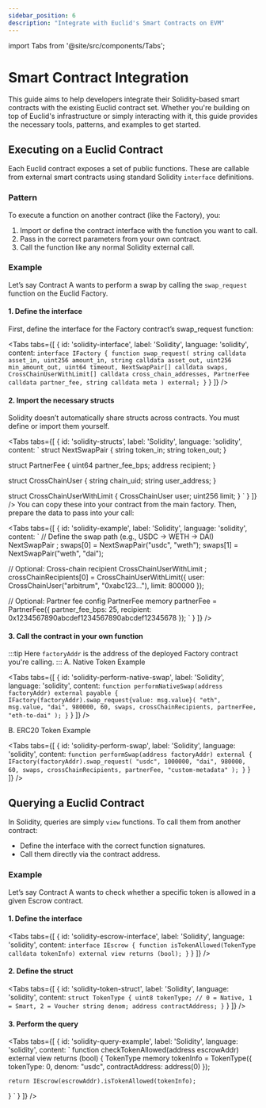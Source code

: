 ```yaml
---
sidebar_position: 6
description: "Integrate with Euclid's Smart Contracts on EVM"
---
```

import Tabs from '@site/src/components/Tabs';

# Smart Contract Integration

This guide aims to help developers integrate their Solidity-based smart contracts with the existing Euclid contract set. Whether you're building on top of Euclid's infrastructure or simply interacting with it, this guide provides the necessary tools, patterns, and examples to get started.

## Executing on a Euclid Contract

Each Euclid contract exposes a set of public functions. These are callable from external smart contracts using standard Solidity `interface` definitions.

### Pattern

To execute a function on another contract (like the Factory), you:

1. Import or define the contract interface with the function you want to call.
2. Pass in the correct parameters from your own contract.
3. Call the function like any normal Solidity external call.

### Example

Let’s say Contract A wants to perform a swap by calling the `swap_request` function on the Euclid Factory.

#### 1. Define the interface

First, define the interface for the Factory contract’s swap_request function:

<Tabs
  tabs={[
    {
      id: 'solidity-interface',
      label: 'Solidity',
      language: 'solidity',
      content: `
interface IFactory {
    function swap_request(
        string calldata asset_in,
        uint256 amount_in,
        string calldata asset_out,
        uint256 min_amount_out,
        uint64 timeout,
        NextSwapPair[] calldata swaps,
        CrossChainUserWithLimit[] calldata cross_chain_addresses,
        PartnerFee calldata partner_fee,
        string calldata meta
    ) external;
}
`
    }
  ]}
/>

#### 2. Import the necessary structs

Solidity doesn’t automatically share structs across contracts. You must define or import them yourself. 

<Tabs
  tabs={[
    {
      id: 'solidity-structs',
      label: 'Solidity',
      language: 'solidity',
      content: `
struct NextSwapPair {
    string token_in;
    string token_out;
}

struct PartnerFee {
    uint64 partner_fee_bps;
    address recipient;
}

struct CrossChainUser {
    string chain_uid;
    string user_address;
}

struct CrossChainUserWithLimit {
    CrossChainUser user;
    uint256 limit;
}
`
    }
  ]}
/>
You can copy these into your contract from the main factory. Then, prepare the data to pass into your call:

<Tabs
  tabs={[
    {
      id: 'solidity-example',
      label: 'Solidity',
      language: 'solidity',
      content: `
// Define the swap path (e.g., USDC → WETH → DAI)
NextSwapPair ;
swaps[0] = NextSwapPair("usdc", "weth");
swaps[1] = NextSwapPair("weth", "dai");

// Optional: Cross-chain recipient
CrossChainUserWithLimit ;
crossChainRecipients[0] = CrossChainUserWithLimit({
    user: CrossChainUser("arbitrum", "0xabc123..."),
    limit: 800000
});

// Optional: Partner fee config
PartnerFee memory partnerFee = PartnerFee({
    partner_fee_bps: 25,
    recipient: 0x1234567890abcdef1234567890abcdef12345678
});
`
    }
  ]}
/>

#### 3. Call the contract in your own function

:::tip
Here `factoryAddr` is the address of the deployed Factory contract you're calling.
:::
A. Native Token Example

<Tabs
  tabs={[
    {
      id: 'solidity-perform-native-swap',
      label: 'Solidity',
      language: 'solidity',
      content: `
function performNativeSwap(address factoryAddr) external payable {
    IFactory(factoryAddr).swap_request{value: msg.value}(
        "eth",
        msg.value,
        "dai",
        980000,
        60,
        swaps,
        crossChainRecipients,
        partnerFee,
        "eth-to-dai"
    );
}
`
    }
  ]}
/>

B. ERC20 Token Example

<Tabs
  tabs={[
    {
      id: 'solidity-perform-swap',
      label: 'Solidity',
      language: 'solidity',
      content: `
function performSwap(address factoryAddr) external {
    IFactory(factoryAddr).swap_request(
        "usdc",
        1000000,
        "dai",
        980000,
        60,
        swaps,
        crossChainRecipients,
        partnerFee,
        "custom-metadata"
    );
}
`
    }
  ]}
/>
    

## Querying a Euclid Contract

In Solidity, queries are simply `view` functions. To call them from another contract:

- Define the interface with the correct function signatures.
- Call them directly via the contract address.

### Example

Let’s say Contract A wants to check whether a specific token is allowed in a given Escrow contract.

#### 1. Define the interface

<Tabs
  tabs={[
    {
      id: 'solidity-escrow-interface',
      label: 'Solidity',
      language: 'solidity',
      content: `
interface IEscrow {
    function isTokenAllowed(TokenType calldata tokenInfo) external view returns (bool);
}
`
    }
  ]}
/>

#### 2. Define the struct

<Tabs
  tabs={[
    {
      id: 'solidity-token-struct',
      label: 'Solidity',
      language: 'solidity',
      content: `
struct TokenType {
    uint8 tokenType; // 0 = Native, 1 = Smart, 2 = Voucher
    string denom;
    address contractAddress;
}
`
    }
  ]}
/>

#### 3. Perform the query

<Tabs
  tabs={[
    {
      id: 'solidity-query-example',
      label: 'Solidity',
      language: 'solidity',
      content: `
function checkTokenAllowed(address escrowAddr) external view returns (bool) {
    TokenType memory tokenInfo = TokenType({
        tokenType: 0,
        denom: "usdc",
        contractAddress: address(0)
    });

    return IEscrow(escrowAddr).isTokenAllowed(tokenInfo);
}
`
    }
  ]}
/>

